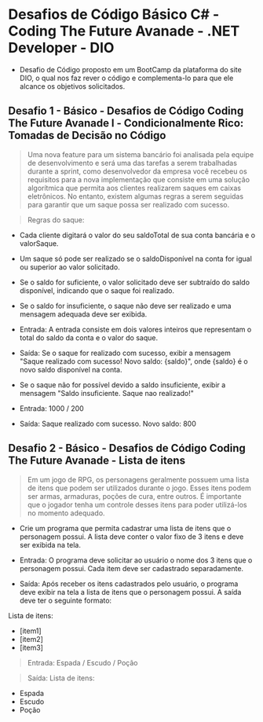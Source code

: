 # Desafios de Código Básico C# - Coding The Future Avanade - .NET Developer - DIO
- Desafio de Código proposto em um BootCamp da plataforma do site DIO, o qual nos faz rever o código e complementa-lo para que ele alcance os objetivos solicitados.

## Desafio 1 - Básico - Desafios de Código Coding The Future Avanade l - Condicionalmente Rico: Tomadas de Decisão no Código
> Uma nova feature para um sistema bancário foi analisada pela equipe de desenvolvimento e será uma das tarefas a serem trabalhadas durante a sprint, como desenvolvedor da empresa você recebeu os requisitos para a nova implementação que consiste em uma solução algorítmica que permita aos clientes realizarem saques em caixas eletrônicos. No entanto, existem algumas regras a serem seguidas para garantir que um saque possa ser realizado com sucesso.

> Regras do saque:
- Cada cliente digitará o valor do seu saldoTotal de sua conta bancária e o valorSaque.
- Um saque só pode ser realizado se o saldoDisponível na conta for igual ou superior ao valor solicitado.
- Se o saldo for suficiente, o valor solicitado deve ser subtraído do saldo disponível, indicando que o saque foi realizado.
- Se o saldo for insuficiente, o saque não deve ser realizado e uma mensagem adequada deve ser exibida.

- Entrada: A entrada consiste em dois valores inteiros que representam o total do saldo da conta e o valor do saque.

- Saída: Se o saque for realizado com sucesso, exibir a mensagem "Saque realizado com sucesso! Novo saldo: {saldo}", onde {saldo} é o novo saldo disponível na conta.

- Se o saque não for possível devido a saldo insuficiente, exibir a mensagem "Saldo insuficiente. Saque nao realizado!"

- Entrada: 	1000  /   200
- Saída: Saque realizado com sucesso. Novo saldo: 800

## Desafio 2 - Básico - Desafios de Código Coding The Future Avanade - Lista de itens
> Em um jogo de RPG, os personagens geralmente possuem uma lista de itens que podem ser utilizados durante o jogo. Esses itens podem ser armas, armaduras, poções de cura, entre outros. É importante que o jogador tenha um controle desses itens para poder utilizá-los no momento adequado.

- Crie um programa que permita cadastrar uma lista de itens que o personagem possui. A lista deve conter o valor fixo de 3 itens e deve ser exibida na tela.

- Entrada: O programa deve solicitar ao usuário o nome dos 3 itens que o personagem possui. Cada item deve ser cadastrado separadamente.

- Saída: Após receber os itens cadastrados pelo usuário, o programa deve exibir na tela a lista de itens que o personagem possui. A saída deve ter o seguinte formato:

Lista de itens:
- [item1]
- [item2]
- [item3]

> Entrada:   Espada   /   Escudo   /   Poção

> Saída:
Lista de itens:
- Espada
- Escudo
- Poção

